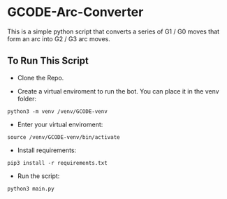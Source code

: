# GCODE-Arc-Converter

This is a simple python script that converts a series of G1 / G0 moves that form an arc into G2 / G3 arc moves.

## To Run This Script
* Clone the Repo.

* Create a virtual enviroment to run the bot. You can place it in the venv folder: 
```
python3 -m venv /venv/GCODE-venv
```

* Enter your virtual enviroment:
```
source /venv/GCODE-venv/bin/activate
```

* Install requirements:
```
pip3 install -r requirements.txt
``` 

* Run the script:
```
python3 main.py
```
